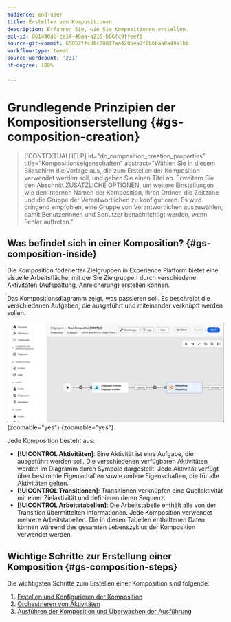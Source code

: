 ```yaml
---
audience: end-user
title: Erstellen von Kompositionen
description: Erfahren Sie, wie Sie Kompositionen erstellen.
exl-id: 861440ab-ce14-46aa-a215-b86fc9ffeef0
source-git-commit: 65052ffcd8c70817aa428bea7f8b6baa0a49a1b0
workflow-type: tm+mt
source-wordcount: '231'
ht-degree: 100%

---
```


# Grundlegende Prinzipien der Kompositionserstellung {#gs-composition-creation}

>[!CONTEXTUALHELP]
>id="dc_composition_creation_properties"
>title="Kompositionseigenschaften"
>abstract="Wählen Sie in diesem Bildschirm die Vorlage aus, die zum Erstellen der Komposition verwendet werden soll, und geben Sie einen Titel an. Erweitern Sie den Abschnitt ZUSÄTZLICHE OPTIONEN, um weitere Einstellungen wie den internen Namen der Komposition, ihren Ordner, die Zeitzone und die Gruppe der Verantwortlichen zu konfigurieren. Es wird dringend empfohlen, eine Gruppe von Verantwortlichen auszuwählen, damit Benutzerinnen und Benutzer benachrichtigt werden, wenn Fehler auftreten."

## Was befindet sich in einer Komposition? {#gs-composition-inside}

Die Komposition föderierter Zielgruppen in Experience Platform bietet eine visuelle Arbeitsfläche, mit der Sie Zielgruppen durch verschiedene Aktivitäten (Aufspaltung, Anreicherung) erstellen können.

Das Kompositionsdiagramm zeigt, was passieren soll. Es beschreibt die verschiedenen Aufgaben, die ausgeführt und miteinander verknüpft werden sollen.

![](assets/composition-example.png){zoomable="yes"} {zoomable="yes"}

Jede Komposition besteht aus:

* **[!UICONTROL Aktivitäten]**: Eine Aktivität ist eine Aufgabe, die ausgeführt werden soll. Die verschiedenen verfügbaren Aktivitäten werden im Diagramm durch Symbole dargestellt. Jede Aktivität verfügt über bestimmte Eigenschaften sowie andere Eigenschaften, die für alle Aktivitäten gelten.
* **[!UICONTROL Transitionen]**: Transitionen verknüpfen eine Quellaktivität mit einer Zielaktivität und definieren deren Sequenz.
* **[!UICONTROL Arbeitstabellen]**: Die Arbeitstabelle enthält alle von der Transition übermittelten Informationen. Jede Komposition verwendet mehrere Arbeitstabellen. Die in diesen Tabellen enthaltenen Daten können während des gesamten Lebenszyklus der Komposition verwendet werden.

## Wichtige Schritte zur Erstellung einer Komposition {#gs-composition-steps}

Die wichtigsten Schritte zum Erstellen einer Komposition sind folgende:

1. [Erstellen und Konfigurieren der Komposition](../compositions/create-composition.md)
1. [Orchestrieren von Aktivitäten](../compositions/orchestrate-activities.md)
1. [Ausführen der Komposition und Überwachen der Ausführung](../compositions/start-monitor-composition.md)
